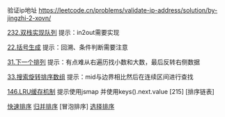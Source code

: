 验证ip地址
https://leetcode.cn/problems/validate-ip-address/solution/by-jingzhi-2-xovn/

[232.双栈实现队列](./src/232.implement-queue-using-stacks.js) 提示：in2out需要实现

[22.括号生成](./src/22.generate-parentheses.js) 提示：回溯、条件判断需要注意

[31.下一个排列](./src/31.next-permutation.js) 提示：有点难从右遍历找小数和大数，最后反转右侧数据

[33.搜索旋转排序数组](./src/33.search-in-rotated-sorted-array.js) 提示：mid与边界相比然后在连续区间进行查找

[146.LRU缓存机制](./src/146.lru-cache.js) 提示使用jsmap 并使用keys().next.value
[215]
[排序链表]


[快速排序]()
[归并排序]()
[冒泡排序]
[选择排序]()